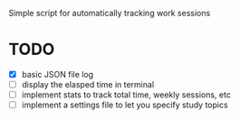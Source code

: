 Simple script for automatically tracking work sessions

# TODO
- [x] basic JSON file log
- [ ] display the elasped time in terminal
- [ ] implement stats to track total time, weekly sessions, etc
- [ ] implement a settings file to let you specify study topics
